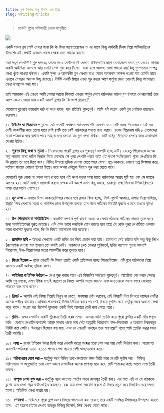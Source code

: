 ```yaml
---
title: ব্লগ লিখার কিছু টিপস এন্ড ট্রিক্স
slug: writing-tricks
---
```


> কন্টেন্ট গুলো অভিযাত্রী থেকে সংগৃহীত

![](https://cdn.statically.io/img/www.projuktiravijatri.com/f=auto/wp-content/uploads/2017/12/Successful-blog-post.png)

একটি সফল ব্লগ পোষ্ট লেখার জন্য কি কি বিষয় জানা প্রয়োজন ও এর সাথে কিছু কার্যকরী টিপস নিয়ে অভিযাত্রিদের উদ্দেশ্যে এই লেখাটি একজন সফল লেখক হতে সাহায্য করবে।

যারা নতুন লেখালিখি শুরু করছে, তাদের মধ্যে বেশীরভাগই কোনো গাইডলাইন ছাড়া এলোমেলো ভাবে ব্লগ লেখে। মাথায় একটা আইডিয়া আসলো আর ওমনি লেখা শুরু করে দিলো। যারা ফলে অসংখ্য লেখা পাওয়া যায় কিন্তু গুণগতমান সম্পন্ন লেখা খুঁজে পাওয়া কষ্টকর। একটি সুন্দর ও আকর্ষনীয় ব্লগ লেখার মধ্যে যেমন অন্যরকম আনন্দ পাওয়া যায় তেমনি ভাবে এখানে শেখারও অনেক কিছু রয়েছে। নির্দিষ্ট একটি বিষয়ে লেখা শুরু করার আগে ফর্মুলা মেনে চললেই কিন্তু অসাধারণ লেখা উপস্থাপন করা যায়।

তাই আজকের এই লেখায় আমি শেয়ার করবো কিভাবে লেখার ফর্মূলা মেনে পাঠকদের ভালো ব্লগ উপহার দেওয়া যায়! তার আগে জেনে নেওয়া যাক একটি আদর্শ ব্লগের কি কি অংশ রয়েছে?

যেকোনো ব্লগেরই কয়েকটা পার্ট বা অংশ থাকে, যার প্রতিটাই গুরুত্বপূর্ণ। আমি ৭টি অংশে একটি ব্লগ পোষ্টকে ব্যবচ্ছেদ করলাম।

১। **টাইটেল বা শিরোনাম** **–** ব্লগের যেই অংশটি সর্বপ্রথম পাঠকদের দৃষ্টি আকর্ষণ করে সেটি হচ্ছে শিরোনাম। এটি যত বেশী আকর্ষণীয় করে তোলা যাবে সেই ব্লগটি তত বেশী পাঠকদের পড়তে বাধ্য করবে। ব্লগের শিরোনাম যদি ৮ সেকেন্ডের মতো পাঠককে ধরে রাখতে পারে তাহলে ধরে নেওয়া যায় ব্লগ লেখা সার্থক। তাই অস্থির শিরোনাম লেখার জন্য মনোযোগ দেওয়া উচিত।

২। **শুরুতে কিছু কথা বা সূচনা –** শিরোনামের পরেই ব্লগের ২য় গুরুত্বপূর্ণ অংশটি হচ্ছে এটি। যেহেতু শিরোনামে অনেক অল্প সময়ের মধ্যে পাঠক সিদ্ধান্ত নিয়ে ফেলেছে সে পুরো লেখাটি পড়বে তাই এই অংশে সংক্ষিপ্তভাবে পুরো লেখাটিতে কি কি রয়েছে তা বলে দিতে হবে। বিভিন্ন উপায়ে ভুমিকা দেওয়া যেতে পারে যেমন, গল্প-আকারে, কোনো প্রশ্ন জিজ্ঞাসা করে, বর্তমান সময়ের কোনো ঘটনার উল্লেখ করে অথবা কৌতুক দিয়েও শুরু করা যেতে পারে।

যেভাবেই শুরু হোক না কেনো মনে রাখতে হবে এই অংশ পড়ার সময় যাতে পাঠককের আগ্রহ সৃষ্টি হয় এবং সে সামনে অগ্রসর হয়। আমি এখানে সাজেস্ট করবো লেখক এই অংশে এমন কিছু মজার, চমকপ্রদ তথ্য দিবে যা টপিক রিসার্চের সময় তার ভালো লেগেছে।

৩। **মূল লেখা –** এখানে বিশদ আকারে লিখার ক্ষেত্রে মনে রাখার বিষয় হচ্ছে, লিস্ট-বুলেট আকারে, নাম্বার দিয়ে সাজিয়ে, উদ্ধৃতি দিয়ে লেখাকে সহজ ও সাবলিল ভাবে উপস্থাপন করতে হবে যাতে পাঠকের বিষয়টি বুঝতে ও মনে রাখতে সুবিধা হয়।

৪। **উপ-শিরোনাম বা সাবটাইটেল –** কনটেন্ট সম্পর্কে পূর্ণ ধারণা দেওয়া ও লেখার গঠনকে পাঠকের সামনে তুলে ধরার জন্য সাবটাইটেলের গুরুত্ব রয়েছে। এটি এমন ভাবে কনটেন্টে যোগ করতে হবে যাতে যে কেউ পুরো লেখাটিতে একবার নজর রাখলেই বুঝতে পারে, কি কি বিষয়ে আলোচনা করা হয়েছে।

৫। **প্রাসঙ্গিক ছবি –** অসংখ্য লেখাকে একটি ছবির মধ্য দিয়ে প্রকাশ করা যায়। তারমধ্যে সেই ছবিতে যদি অল্প কিছু লিখে (ক্যাপশন) দেওয়া যায় তাহলে তো কথাই নেই। পাঠকদের দ্রুত বোঝার সুবিধার্থে, ছবির ক্যাপশন গুলো অবশ্যই শিরোনাম, উপ-শিরোনামের মতো আকর্ষনীয় করে তুলতে হবে।

৬। **ফিচার ইমেজ –** ব্লগের লেখাটি কি বিষয়ে তারই একটি প্রতিফলন হচ্ছে ফিচার ইমেজ, এটি ব্লগে পাঠকদের নিয়ে আসতে একটি অর্থবহ ভূমিকা রাখে।

৭। **আইডিয়া বা টপিক নির্বাচন –** লেখা শুরু করার আগে এই বিষয়টিই সবচেয়ে গুরুত্বপূর্ণ। আইডিয়া বের করার ক্ষেত্রে আমি শুধু বলবো, এমন টপিক বাছাই করবেন যে বিষয়ে আপনি ভালো জানেন এবং অন্যদেরকে ভালো ভাবে বোঝাতে পারবেন বলে মনে করেন।

৮। **রিসার্চ –** আপনি যেই বিষয় নিয়েই লিখুন না কেনো, সবসময় চেষ্টা করবেন, যেই বিষয়টি নিয়ে লিখতে যাচ্ছেন সেটির অনেক গভীরে যাওয়ার। অধিকাংশ লেখকই টপিক নির্বাচন করার পর সেই বিষয়ে গুগলিং করে যতটুকু সম্ভব অন্যান্য লেখা পড়ে থাকে। সংগ্রহ করা রিসোর্স গুলোকে একটি লিস্ট আকারে তৈরী করা যেতে পারে।

৯। **প্ল্যান –** এখন লেখাটির একটি স্ট্রাকচার তৈরী করার সময়। এসময় আমি প্ল্যানিং করে পুরো ব্লগটার একটি গঠন প্রস্তুত করি। যেখানে লেখাটির কনটেন্ট আমার মাথায় থাকে আর সেই অনুযায়ী শিরোনাম, উপ-শিরোনাম ও অন্যান্য বিষয়সমূহ নির্দিষ্ট করে ফেলি। উদাহরণ হিসেবে বলা যায়, এখন যে লেখাটি পড়ছেন তার মূল পয়েন্ট গুলো আমি প্ল্যানিং করার সময় তৈরী করেছি।

১০। **লক্ষ্য –** ব্লগের টপিকের উপর ভিত্তি করে লেখাটি কতো শব্দের মধ্যে শেষ করা যায় সেটি নির্ধারণ করা। সাধারণত অনলাইন পাঠকরা ১০০০-২০০০ শব্দের লেখা পড়তে বেশী স্বাচ্ছন্দ্যবোধ করে।

১১। **পরিসংখ্যান যোগ করা –** যতটুকু সম্ভব বিভিন্ন তথ্য-উপাত্তের উপর ভিত্তি করে লেখাটি পূর্ণাঙ্গ করা। বিভিন্ন পরিসংখ্যান ও অনুমোদিত তথ্য যোগ করলে লেখাটিকে অনেক প্রাণবন্ত মনে হবে, যেটি পাঠকের কাছে ভালো লাগা তৈরী করবে।

১২। **সম্পৃক্ত লেখা যুক্ত করা –** যতটুকু সম্ভব অন্যান্য পোষ্টের সাথে যোগসূত্র তৈরী করা। এর মানে এই না যে পাঠককে ব্লগের অন্য লেখা পড়তে উৎসাহিত করছেন। বরং অন্য লেখা সংযোগ করলে ঐ বিষয়ে নতুন করে বিস্তারিত আর বলতে হয়না। অতিরিক্ত লেখা সাশ্রয় হয়।

১৩। **শেষকথা –** পরিশেষে পুরো ব্লগে যেসব বিষয়ে আলোচনা করা হয়েছে তার একটি সংক্ষিপ্ত উপসংহার উপস্থাপন করতে হবে। এই অংশে চাইলে লেখায় ব্যবহৃত বিভিন্ন রিসোর্স, লিঙ্ক দেওয়া যেতে পারে।
